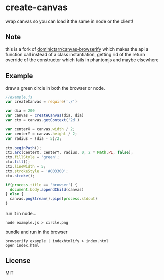 # create-canvas

wrap canvas so you can load it the same in node or the client!

## Note

this is a fork of [dominictarr/canvas-browserify](https://github.com/dominictarr/canvas-browserify) which makes the api a function call instead of a class instantiation, getting rid of the return override of the constructor which fails in phantomjs and maybe elsewhere

## Example

draw a green circle in both the browser or node.

``` js
//example.js
var createCanvas = require('./')

var dia = 200
var canvas = createCanvas(dia, dia)
var ctx = canvas.getContext('2d')

var centerX = canvas.width / 2;
var centerY = canvas.height / 2;
var radius = (dia - 5)/2;

ctx.beginPath();
ctx.arc(centerX, centerY, radius, 0, 2 * Math.PI, false);
ctx.fillStyle = 'green';
ctx.fill();
ctx.lineWidth = 5;
ctx.strokeStyle = '#003300';
ctx.stroke();

if(process.title == 'browser') {
  document.body.appendChild(canvas)
} else {
  canvas.pngStream().pipe(process.stdout)
}
```

run it in node...
```
node example.js > circle.png
```

bundle and run in the browser
```
browserify example | indexhtmlify > index.html
open index.html
```

## License

MIT
